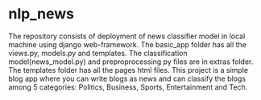 # nlp_news
The repository consists of deployment of news classifier model in local machine using django web-framework. The basic_app folder has 
all the views.py, models.py and templates. The classification model(news_model.py) and preproprocessing py files are in extras folder.
The templates folder has all the pages html files. This project is a simple blog app where you can write blogs as news and can classify
the blogs among 5 categories: Politics, Business, Sports, Entertainment and Tech.
